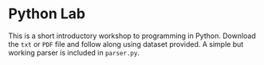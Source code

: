 Python Lab
=
This is a short introductory workshop to programming in Python. Download the `txt` or `PDF` file and follow along using dataset provided. A simple but working parser is included in `parser.py`.
